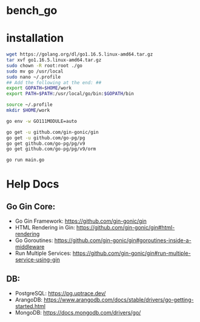 # bench_go

# installation
```bash
wget https://golang.org/dl/go1.16.5.linux-amd64.tar.gz
tar xvf go1.16.5.linux-amd64.tar.gz 
sudo chown -R root:root ./go
sudo mv go /usr/local
sudo nano ~/.profile
## Add the following at the end: ##
export GOPATH=$HOME/work
export PATH=$PATH:/usr/local/go/bin:$GOPATH/bin

source ~/.profile
mkdir $HOME/work

go env -w GO111MODULE=auto

go get -u github.com/gin-gonic/gin
go get -u github.com/go-pg/pg
go get github.com/go-pg/pg/v9
go get github.com/go-pg/pg/v9/orm

go run main.go
```

# Help Docs
## Go Gin Core:
- Go Gin Framework: https://github.com/gin-gonic/gin
- HTML Rendering in Gin: https://github.com/gin-gonic/gin#html-rendering
- Go Goroutines: https://github.com/gin-gonic/gin#goroutines-inside-a-middleware
- Run Multiple Services: https://github.com/gin-gonic/gin#run-multiple-service-using-gin

## DB:
- PostgreSQL: https://pg.uptrace.dev/
- ArangoDB: https://www.arangodb.com/docs/stable/drivers/go-getting-started.html
- MongoDB: https://docs.mongodb.com/drivers/go/
